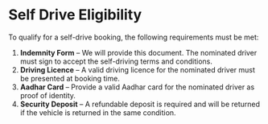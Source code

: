# Self Drive Eligibility

To qualify for a self-drive booking, the following requirements must be met:

1. **Indemnity Form** – We will provide this document. The nominated driver must sign to accept the self-driving terms and conditions.
2. **Driving Licence** – A valid driving licence for the nominated driver must be presented at booking time.
3. **Aadhar Card** – Provide a valid Aadhar card for the nominated driver as proof of identity.
4. **Security Deposit** – A refundable deposit is required and will be returned if the vehicle is returned in the same condition.

